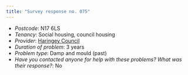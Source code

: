 ```yaml
---
title: "Survey response no. 075"
---
```


- *Postcode*: N17 6LS  
- *Tenancy*: Social housing, council housing  
- *Provider*: [Haringey Council](providers/haringey) 
- *Duration of problem*: 3 years  
- *Problem type*: Damp and mould (past)  
- *Have you contacted anyone for help with these problems? What was their response?*: No